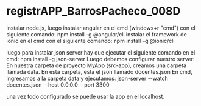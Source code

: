 # registrAPP_BarrosPacheco_008D

instalar node.js, luego instalar angular en el cmd (windows+r "cmd") con el siguiente comando: npm install -g @angular/cli
instalar el framework de ionic en el cmd con el siguiente comando: npm install –g @ionic/cli

luego para instalar json server hay que ejecutar el siguiente comando en el cmd: npm install -g json-server
Luego debemos configurar nuestro server:
En nuestra carpeta de proyecto MyApp (src-app), 
creamos una carpeta llamada data. 
En esta carpeta, esta el json llamado docentes.json
En cmd, ingresamos a la carpeta data y ejecutamos: json-server --watch docentes.json --host 0.0.0.0 --port 3300

una vez todo configurado se puede usar la app en el localhost.
